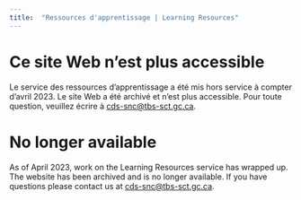 ```yaml
---
title:  "Ressources d'apprentissage | Learning Resources"
---
```

# Ce site Web n’est plus accessible
Le service des ressources d’apprentissage a été mis hors service à compter d’avril 2023. Le site Web a été archivé et n’est plus accessible.
Pour toute question, veuillez écrire à <a href="mailto:cds-snc@tbs-sct.gc.ca">cds-snc@tbs-sct.gc.ca</a>.


# No longer available
As of April 2023, work on the Learning Resources service has wrapped up. The website has been archived and is no longer available.
If you have questions please contact us at <a href="mailto:cds-snc@tbs-sct.gc.ca">cds-snc@tbs-sct.gc.ca</a>.


<style>
  .footer {
    display: none;
  }
</style>